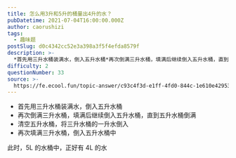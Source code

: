 ```yaml
---
title: 怎么用3升和5升的桶量出4升的水？
pubDatetime: 2021-07-04T16:00:00.000Z
author: caorushizi
tags:
  - 趣味题
postSlug: d0c4342cc52e3a398a3f5f4efda8579f
description: >-
  *首先用三升水桶装满水，倒入五升水桶*再次倒满三升水桶，填满后继续倒入五升水桶，直到五升水桶倒满*清空五升水桶，将三升水桶的一升水倒入*再次填满三升水桶，倒入五升水桶中此时，5L的水桶中，正好有4L的
difficulty: 2
questionNumber: 33
source: >-
  https://fe.ecool.fun/topic-answer/c93c4f3d-e1ff-4fd0-844c-1e610e429532?orderBy=updateTime&order=desc&tagId=17
---
```


- 首先用三升水桶装满水，倒入五升水桶
- 再次倒满三升水桶，填满后继续倒入五升水桶，直到五升水桶倒满
- 清空五升水桶，将三升水桶的一升水倒入
- 再次填满三升水桶，倒入五升水桶中

此时，5L 的水桶中，正好有 4L 的水
